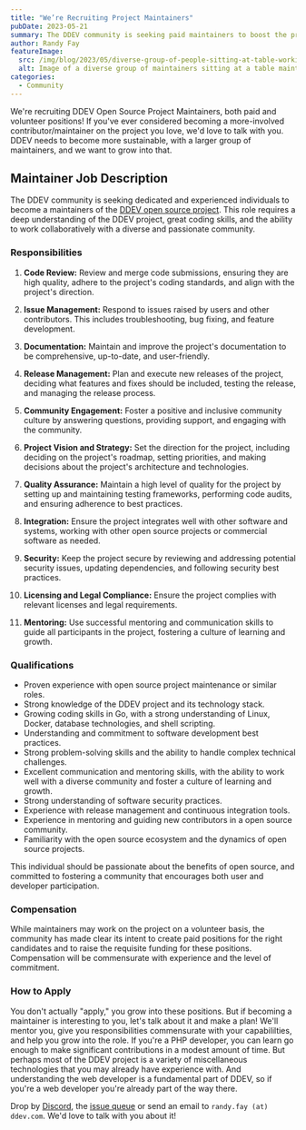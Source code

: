 ```yaml
---
title: "We’re Recruiting Project Maintainers"
pubDate: 2023-05-21
summary: The DDEV community is seeking paid maintainers to boost the project’s sustainability and growth.
author: Randy Fay
featureImage:
  src: /img/blog/2023/05/diverse-group-of-people-sitting-at-table-working.jpg
  alt: Image of a diverse group of maintainers sitting at a table maintaining DDEV
categories:
  - Community
---
```


We're recruiting DDEV Open Source Project Maintainers, both paid and volunteer positions! If you've ever considered becoming a more-involved contributor/maintainer on the project you love, we'd love to talk with you. DDEV needs to become more sustainable, with a larger group of maintainers, and we want to grow into that.

## Maintainer Job Description

The DDEV community is seeking dedicated and experienced individuals to become a maintainers of the [DDEV open source project](https://ddev.com). This role requires a deep understanding of the DDEV project, great coding skills, and the ability to work collaboratively with a diverse and passionate community.

### Responsibilities

1. **Code Review:** Review and merge code submissions, ensuring they are high quality, adhere to the project's coding standards, and align with the project's direction.

2. **Issue Management:** Respond to issues raised by users and other contributors. This includes troubleshooting, bug fixing, and feature development.

3. **Documentation:** Maintain and improve the project's documentation to be comprehensive, up-to-date, and user-friendly.

4. **Release Management:** Plan and execute new releases of the project, deciding what features and fixes should be included, testing the release, and managing the release process.

5. **Community Engagement:** Foster a positive and inclusive community culture by answering questions, providing support, and engaging with the community.

6. **Project Vision and Strategy:** Set the direction for the project, including deciding on the project's roadmap, setting priorities, and making decisions about the project's architecture and technologies.

7. **Quality Assurance:** Maintain a high level of quality for the project by setting up and maintaining testing frameworks, performing code audits, and ensuring adherence to best practices.

8. **Integration:** Ensure the project integrates well with other software and systems, working with other open source projects or commercial software as needed.

9. **Security:** Keep the project secure by reviewing and addressing potential security issues, updating dependencies, and following security best practices.

10. **Licensing and Legal Compliance:** Ensure the project complies with relevant licenses and legal requirements.

11. **Mentoring:** Use successful mentoring and communication skills to guide all participants in the project, fostering a culture of learning and growth.

### Qualifications

- Proven experience with open source project maintenance or similar roles.
- Strong knowledge of the DDEV project and its technology stack.
- Growing coding skills in Go, with a strong understanding of Linux, Docker, database technologies, and shell scripting.
- Understanding and commitment to software development best practices.
- Strong problem-solving skills and the ability to handle complex technical challenges.
- Excellent communication and mentoring skills, with the ability to work well with a diverse community and foster a culture of learning and growth.
- Strong understanding of software security practices.
- Experience with release management and continuous integration tools.
- Experience in mentoring and guiding new contributors in a open source community.
- Familiarity with the open source ecosystem and the dynamics of open source projects.

This individual should be passionate about the benefits of open source, and committed to fostering a community that encourages both user and developer participation.

### Compensation

While maintainers may work on the project on a volunteer basis, the community has made clear its intent to create paid positions for the right candidates and to raise the requisite funding for these positions. Compensation will be commensurate with experience and the level of commitment.

### How to Apply

You don't actually "apply," you grow into these positions. But if becoming a maintainer is interesting to you, let's talk about it and make a plan! We'll mentor you, give you responsibilities commensurate with your capabililties, and help you grow into the role. If you're a PHP developer, you can learn go enough to make significant contributions in a modest amount of time. But perhaps most of the DDEV project is a variety of miscellaneous technologies that you may already have experience with. And understanding the web developer is a fundamental part of DDEV, so if you're a web developer you're already part of the way there.

Drop by [Discord](/s/discord), the [issue queue](https://github.com/ddev/ddev/issues) or send an email to `randy.fay (at) ddev.com`. We'd love to talk with you about it!
